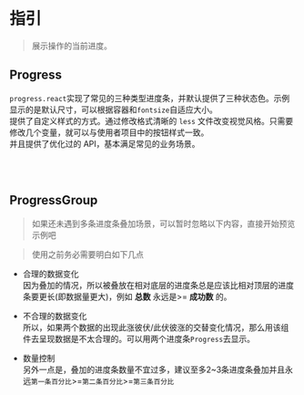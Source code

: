 # 指引

> 展示操作的当前进度。

## Progress

`progress.react`实现了常见的三种类型进度条，并默认提供了三种状态色。示例显示的是默认尺寸，可以根据容器和`fontsize`自适应大小。		
提供了自定义样式的方式。通过修改格式清晰的 `less` 		文件改变视觉风格。只需要修改几个变量，就可以与使用者项目中的按钮样式一致。		
并且提供了优化过的 API，基本满足常见的业务场景。


<br/><br/>

## ProgressGroup

> 如果还未遇到多条进度条叠加场景，可以暂时忽略以下内容，直接开始预览示例吧


> 使用之前务必需要明白如下几点

- 合理的数据变化		
因为叠加的情况，所以被叠放在相对底层的进度条总是应该比相对顶层的进度条要更长(即数据量更大)，例如 **总数** 永远是>= **成功数** 的。

- 不合理的数据变化		
所以，如果两个数据的出现此涨彼伏/此伏彼涨的交替变化情况，那么用该组件去呈现数据是不太合理的。可以用两个进度条`Progress`去显示。

- 数量控制		
另外一点是，叠加的进度条数量不宜过多，建议至多2~3条进度条叠加并且永远`第一条百分比`>=`第二条百分比`>=`第三条百分比`